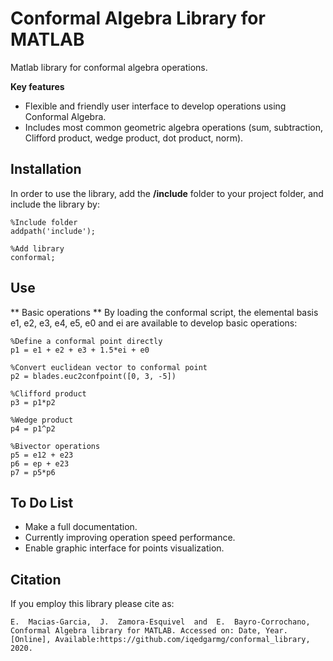 # Conformal Algebra Library for MATLAB

Matlab library for conformal algebra operations. 

**Key features** 

* Flexible and friendly user interface to develop operations using Conformal Algebra. 
* Includes most common geometric algebra operations (sum, subtraction, Clifford product, wedge product, dot product, norm). 

## Installation

In order to use the library, add the **/include** folder to your project folder, and include the library by: 

    %Include folder
    addpath('include');
    
    %Add library
    conformal;

## Use 

** Basic operations ** 
By loading the conformal script, the elemental basis e1, e2, e3, e4, e5, e0 and ei are available to develop basic operations: 

    %Define a conformal point directly
    p1 = e1 + e2 + e3 + 1.5*ei + e0
    
    %Convert euclidean vector to conformal point
    p2 = blades.euc2confpoint([0, 3, -5])
    
    %Clifford product 
    p3 = p1*p2
    
    %Wedge product
    p4 = p1^p2
    
    %Bivector operations
    p5 = e12 + e23
    p6 = ep + e23
    p7 = p5*p6
    
## To Do List

* Make a full documentation.
* Currently improving operation speed performance.
* Enable graphic interface for points visualization.

## Citation

If you employ this library please cite as: 

    E.  Macias-Garcia,  J.  Zamora-Esquivel  and  E.  Bayro-Corrochano, Conformal Algebra library for MATLAB. Accessed on: Date, Year. [Online], Available:https://github.com/iqedgarmg/conformal_library, 2020.